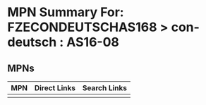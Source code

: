 



# MPN Summary For: FZECONDEUTSCHAS168 > con-deutsch : AS16-08

## MPNs
  

|MPN|Direct Links|Search Links|
| :--- | :--- | :--- |
||||
